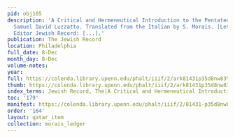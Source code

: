 ```yaml
---
pid: obj165
description: 'A Critical and Hermeneutical Introduction to the Pentateuch by Professor
  Samuel David Luzzatto. Translated from the Italian by S. Morais. [Letter to the]
  Editor Jewish Record: [...].'
publication: The Jewish Record
location: Philadelphia
full_date: 8-Dec
month_day: 8-Dec
volume-notes:
year:
full: https://colenda.library.upenn.edu/phalt/iiif/2/ark81431p35d8nw83%2FSHA256E-s7437992--1394b43ee79b901c0af82a47cf4edd2c0d1ca70b655e796ded44f63d1a86fcaa.jpeg/full/3500,/0/default.jpg
thumb: https://colenda.library.upenn.edu/phalt/iiif/2/ark81431p35d8nw83%2FSHA256E-s7437992--1394b43ee79b901c0af82a47cf4edd2c0d1ca70b655e796ded44f63d1a86fcaa.jpeg/full/!200,200/0/default.jpg
index_terms: Jewish Record, The|A Critical and Hermeneutical Introduction to the Pentateuch
toc: '179'
manifest: https://colenda.library.upenn.edu/phalt/iiif/2/81431-p35d8nw83/manifest
order: '164'
layout: qatar_item
collection: morais_ledger
---
```

